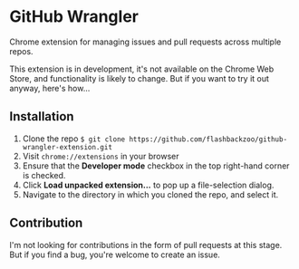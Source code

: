 # GitHub Wrangler

Chrome extension for managing issues and pull requests across multiple repos.

This extension is in development, it's not available on the Chrome Web Store, and functionality is likely to change.
But if you want to try it out anyway, here's how...

## Installation

1. Clone the repo `$ git clone https://github.com/flashbackzoo/github-wrangler-extension.git`
2. Visit `chrome://extensions` in your browser
3. Ensure that the __Developer mode__ checkbox in the top right-hand corner is checked.
4. Click __Load unpacked extension...__ to pop up a file-selection dialog.
5. Navigate to the directory in which you cloned the repo, and select it.

## Contribution

I'm not looking for contributions in the form of pull requests at this stage. But if you find a bug, you're welcome to create an issue.
